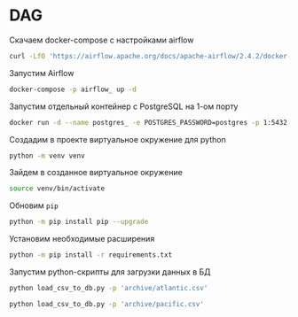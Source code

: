 # DAG

Скачаем docker-compose с настройками airflow
```bash
curl -LfO 'https://airflow.apache.org/docs/apache-airflow/2.4.2/docker-compose.yaml'
```

Запустим Airflow
```bash
docker-compose -p airflow_ up -d
```

Запустим отдельный контейнер с PostgreSQL на 1-ом порту
```bash
docker run -d --name postgres_ -e POSTGRES_PASSWORD=postgres -p 1:5432 postgres` 
```

Создадим в проекте виртуальное окружение для python 
```bash
python -m venv venv
```

Зайдем в созданное виртуальное окружение 
```bash
source venv/bin/activate
```

Обновим `pip`
```bash
python -m pip install pip --upgrade
```

Установим необходимые расширения
```bash
python -m pip install -r requirements.txt
```

Запустим python-скрипты для загрузки данных в БД
```bash
python load_csv_to_db.py -p 'archive/atlantic.csv'
```

```bash
python load_csv_to_db.py -p 'archive/pacific.csv'
```